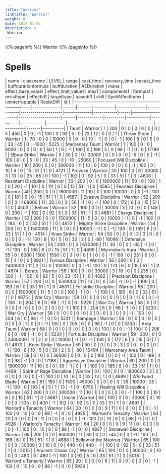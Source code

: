 ```yaml
---
title: "Warrior"
linkTitle: "Warrior"
weight: 8
date: 2017-01-04
description: >
 Warrior
---
```


{{% pageinfo %}}
Warrior
{{% /pageinfo %}}

# Spells

| name                                                    | classname    | LEVEL | range | cast_time | recovery_time | recast_time | buffdurationformula | buffduration | AEDuration | mana | effect_base_value1 | effect_limit_value1 | max1  | components1 | formula1 | resisttype | effectid1 | targettype | basediff | skill | SpellAffectIndex | uninterruptable | ResistDiff | id    |
|---------------------------------------------------------|--------------|-------|-------|-----------|---------------|-------------|---------------------|--------------|------------|------|--------------------|---------------------|-------|-------------|----------|------------|-----------|------------|----------|-------|------------------|-----------------|------------|-------|-----------|
| Taunt                                                   | Warrior      | 1     | 200   | 0         | 0             | 0           | 0                   | 0            | 0          | 5    | 450                | 0                   | 0     | -1          | 100      | 0          | 92        | 5          | 0        | 73    | 12               | 0               | 0          | 1     |
| Throw Stone                                             | Warrior      | 1     | 70    | 0         | 0             | 10000       | 0                   | 0            | 0          | 10   | -1                 | 0                   | 0     | -1          | 100      | 8          | 0         | 5          | 0        | 33    | 45               | 0               | -1000      | 5225  |
| Mercenary Taunt                                         | Warrior      | 1     | 100   | 0         | 0             | 6000        | 0                   | 0            | 0          | 0    | 50                 | 1                   | 0     | -1          | 100      | 0          | 199       | 5          | 0        | 98    | -1               | 0               | 0          | 17189 |
| Elbow Strike                                            | Warrior      | 5     | 30    | 0         | 0             | 20000       | 0                   | 0            | 0          | 0    | -5                 | 0                   | 0     | -1          | 100      | 8          | 0         | 5          | 0        | 33    | 45               | 0               | -10        | 25060 |
| Focused Will Discipline                                 | Warrior      | 10    | 200   | 0         | 0             | 300000      | 11                  | 10           | 0          | 100  | 0                  | 0                   | 0     | -1          | 100      | 0          | 10        | 6          | 0        | 15    | 51               | 1               | 0          | 4721  |
| Provoke                                                 | Warrior      | 20    | 100   | 0         | 0             | 30000       | 3                   | 10           | 0          | 25   | 65                 | 0                   | 100   | -1          | 102      | 0          | 92        | 5          | 0        | 33    | 51               | 1               | 0          | 4608  |
| Resistant Discipline                                    | Warrior      | 30    | 200   | 0         | 0             | 1800000     | 11                  | 50           | 0          | 100  | 1                  | 0                   | 20    | -1          | 101      | 0          | 111       | 6          | 0        | 15    | 51               | 1               | 0          | 4585  |
| Fearless Discipline                                     | Warrior      | 40    | 200   | 0         | 0             | 1800000     | 11                  | 10           | 0          | 100  | 10000              | 0                   | 0     | -1          | 100      | 0          | 181       | 6          | 0        | 15    | 51               | 1               | 0          | 4587  |
| Evasive Discipline                                      | Warrior      | 52    | 200   | 0         | 0             | 468000      | 11                  | 30           | 0          | 0    | 50                 | -1                  | 0     | -1          | 100      | 0          | 172       | 6          | 0        | 15    | 51               | 1               | 0          | 4503  |
| Bellow                                                  | Warrior      | 52    | 100   | 0         | 0             | 30000       | 3                   | 10           | 0          | 0    | 148                | 0                   | 200   | -1          | 102      | 0          | 92        | 5          | 0        | 33    | 51               | 1               | 0          | 4681  |
| Charge Discipline                                       | Warrior      | 53    | 200   | 0         | 0             | 1500000     | 11                  | 5            | 0          | 0    | 10000              | -1                  | 0     | -1          | 100      | 0          | 184       | 6          | 0        | 33    | 51               | 1               | 0          | 4672  |
| Mighty Strike Discipline                                | Warrior      | 54    | 200   | 0         | 0             | 1500000     | 11                  | 5            | 0          | 0    | 10000              | -1                  | 0     | -1          | 100      | 0          | 169       | 6          | 0        | 33    | 51               | 1               | 0          | 4514  |
| Knee Strike                                             | Warrior      | 54    | 50    | 0         | 0             | 0           | 3                   | 3            | 0          | 0    | 0                  | 0                   | 0     | -1          | 100      | 8          | 10        | 5          | 0        | 30    | 2                | 0               | -80        | 16096 |
| Defensive Discipline                                    | Warrior      | 55    | 200   | 0         | 0             | 630000      | 11                  | 30           | 0          | 0    | -45                | -1                  | 0     | -1          | 100      | 0          | 168       | 6          | 0        | 15    | 51               | 1               | 0          | 4499  |
| Myrmidon's Aura                                         | Warrior      | 55    | 0     | 6000      | 1500          | 1500        | 0                   | 0            | 0          | 0    | 1                  | 0                   | 0     | -1          | 100      | 0          | 351       | 6          | 0        | 15    | 4                | 0               | 0          | 8921  |
| Furious Discipline                                      | Warrior      | 56    | 200   | 0         | 0             | 2400000     | 11                  | 2            | 0          | 0    | 10000              | 0                   | 0     | -1          | 100      | 0          | 173       | 6          | 0        | 15    | 51               | 1               | 0          | 4674  |
| Berate                                                  | Warrior      | 56    | 100   | 0         | 0             | 30000       | 3                   | 10           | 0          | 0    | 235                | 0                   | 300   | -1          | 102      | 0          | 92        | 5          | 0        | 33    | 51               | 1               | 0          | 4682  |
| Precision Discipline                                    | Warrior      | 57    | 200   | 0         | 0             | 1500000     | 11                  | 10           | 0          | 0    | 50                 | -1                  | 0     | -1          | 100      | 0          | 183       | 6          | 0        | 33    | 51               | 1               | 0          | 4501  |
| Fellstrike Discipline                                   | Warrior      | 58    | 200   | 0         | 0             | 1500000     | 11                  | 5            | 0          | 0    | 100                | -1                  | 0     | -1          | 100      | 0          | 185       | 6          | 0        | 33    | 51               | 1               | 0          | 4675  |
| War Cry                                                 | Warrior      | 58    | 0     | 0         | 0             | 0           | 0                   | 0            | 0          | 0    | 1                  | 0                   | 0     | -1          | 100      | 0          | 204       | 6          | 0        | 98    | -1               | 0               | 0          | 5229  |
| War Cry                                                 | Warrior      | 58    | 0     | 0         | 0             | 0           | 0                   | 0            | 0          | 0    | 2                  | 0                   | 0     | -1          | 100      | 0          | 204       | 6          | 0        | 98    | -1               | 0               | 0          | 5230  |
| War Cry                                                 | Warrior      | 58    | 0     | 0         | 0             | 0           | 0                   | 0            | 0          | 0    | 3                  | 0                   | 0     | -1          | 100      | 0          | 204       | 6          | 0        | 98    | -1               | 0               | 0          | 5231  |
| Rampage                                                 | Warrior      | 58    | 0     | 0         | 0             | 0           | 0                   | 0            | 0          | 0    | 1                  | 0                   | 0     | -1          | 100      | 0          | 205       | 6          | 0        | 98    | -1               | 0               | 0          | 5233  |
| Area Taunt                                              | Warrior      | 58    | 0     | 0         | 0             | 0           | 0                   | 0            | 0          | 0    | 100                | 0                   | 0     | -1          | 100      | 0          | 206       | 6          | 0        | 98    | -1               | 0               | 0          | 5234  |
| Fortitude Discipline                                    | Warrior      | 59    | 200   | 0         | 0             | 2400000     | 11                  | 2            | 0          | 0    | 10000              | -1                  | 0     | -1          | 100      | 0          | 172       | 6          | 0        | 15    | 51               | 1               | 0          | 4670  |
| Knee Strike                                             | Warrior      | 59    | 50    | 0         | 0             | 0           | 3                   | 3            | 0          | 0    | 0                  | 0                   | 0     | -1          | 100      | 8          | 10        | 5          | 0        | 30    | 2                | 0               | -80        | 16494 |
| Mercenary Area Taunt                                    | Warrior      | 59    | 0     | 0         | 0             | 36000       | 0                   | 0            | 0          | 0    | 100                | 0                   | 0     | -1          | 100      | 0          | 199       | 4          | 0        | 98    | -1               | 0               | 0          | 17188 |
| Aggressive Discipline                                   | Warrior      | 60    | 200   | 0         | 0             | 1800000     | 11                  | 10           | 0          | 0    | 30                 | -1                  | 0     | -1          | 100      | 0          | 185       | 6          | 0        | 33    | 51               | 1               | 0          | 4498  |
| Spirit of Rage Discipline                               | Warrior      | 61    | 100   | 0         | 0             | 1800000     | 3                   | 2            | 0          | 0    | 0                  | 0                   | 0     | -1          | 100      | 0          | 10        | 6          | 0        | 33    | 13               | 1               | 0          | 4689  |
| Whirlwind Blade                                         | Warrior      | 61    | 150   | 0         | 1500          | 45000       | 0                   | 0            | 0          | 0    | 35                 | 10000               | 25    | -1          | 100      | 0          | 193       | 4          | 5        | 1     | 13               | -1              | 0          | 6750  |
| Healing Will Discipline                                 | Warrior      | 63    | 200   | 0         | 0             | 300000      | 11                  | 10           | 0          | 0    | 0                  | 0                   | 0     | -1          | 100      | 0          | 10        | 6          | 0        | 15    | 51               | 1               | 0          | 4687  |
| Incite                                                  | Warrior      | 63    | 100   | 0         | 0             | 30000       | 3                   | 10           | 0          | 0    | 335                | 0                   | 400   | -1          | 102      | 0          | 92        | 5          | 0        | 33    | 51               | 1               | 0          | 4697  |
| Warlord's Tenacity                                      | Warrior      | 64    | 20    | 0         | 0             | 0           | 9                   | 11           | 0          | 0    | 0                  | 0                   | 0     | -1          | 100      | 0          | 10        | 6          | 0        | 98    | -1               | 0               | 0          | 4925  |
| Warlord's Tenacity                                      | Warrior      | 64    | 20    | 0         | 0             | 0           | 9                   | 11           | 0          | 0    | 0                  | 0                   | 0     | -1          | 100      | 0          | 10        | 6          | 0        | 98    | -1               | 0               | 0          | 4926  |
| Warlord's Tenacity                                      | Warrior      | 64    | 20    | 0         | 0             | 0           | 9                   | 11           | 0          | 0    | 0                  | 0                   | 0     | -1          | 100      | 0          | 10        | 6          | 0        | 98    | -1               | 0               | 0          | 4927  |
| Stonewall Discipline                                    | Warrior      | 65    | 200   | 0         | 0             | 630000      | 11                  | 30           | 0          | 0    | -45                | 0                   | 0     | -1          | 100      | 0          | 168       | 6          | 0        | 15    | 51               | 1               | 0          | 4688  |
| Bellow of the Mastruq                                   | Warrior      | 65    | 100   | 0         | 0             | 30000       | 3                   | 10           | 0          | 0    | 440                | 0                   | 440   | -1          | 100      | 0          | 92        | 5          | 0        | 33    | 51               | 1               | 0          | 5015  |
| Ancient: Chaos Cry                                      | Warrior      | 65    | 100   | 0         | 0             | 30000       | 3                   | 10           | 0          | 0    | 480                | 0                   | 480   | -1          | 100      | 0          | 92        | 5          | 0        | 33    | 51               | 1               | 0          | 5016  |
| Warlord's Tenacity                                      | Warrior      | 65    | 20    | 0         | 0             | 0           | 9                   | 11           | 0          | 0    | 0                  | 0                   | 0     | -1          | 100      | 0          | 10        | 6          | 0        | 98    | -1               | 0               | 0          | 5936  |
